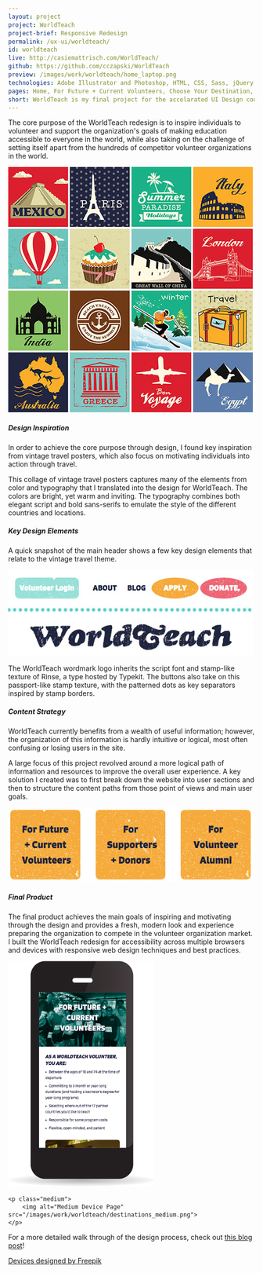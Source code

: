 ```yaml
---
layout: project
project: WorldTeach
project-brief: Responsive Redesign
permalink: /ux-ui/worldteach/
id: worldteach
live: http://casiemattrisch.com/WorldTeach/
github: https://github.com/cczapski/WorldTeach
preview: /images/work/worldteach/home_laptop.png
technologies: Adobe Illustrator and Photoshop, HTML, CSS, Sass, jQuery
pages: Home, For Future + Current Volunteers, Choose Your Destination, Costa Rica Country Home Page
short: WorldTeach is my final project for the accelarated UI Design course at the <a href="http://theironyard.com/">Iron Yard</a>. This project is a fully responsive redesign of the 2015 WorldTeach website completed in two weeks. Please note, this project is not officially affliated with the actual WorldTeach organization and is simply an Iron Yard project.
---
```


The core purpose of the WorldTeach redesign is to inspire  individuals to volunteer and support the organization's goals of making education accessible to everyone in the world, while also taking on the challenge of setting itself apart from the hundreds of competitor volunteer organizations in the world. 

<p class="vintage-travel">
    <img alt="Vintage Travel Poster" src="/images/work/worldteach/vintage_travel.jpg">  
</p>

##### Design Inspiration
In order to achieve the core purpose through design, I found key inspiration from vintage travel posters, which also focus on motivating individuals into action through travel. 

This collage of vintage travel posters captures many of the elements from color and typography that I translated into the design for WorldTeach. The colors are bright, yet warm and inviting. The typography combines both elegant script and bold sans-serifs to emulate the style of the different countries and locations.


##### Key Design Elements
A quick snapshot of the main header shows a few key design elements that relate to the vintage travel theme.

<p class="header-snapshot">
    <img alt="Main WorldTeach Header Snapshot" src="/images/work/worldteach/header_snapshot.jpg">  
</p>

The WorldTeach wordmark logo inherits the script font and stamp-like texture of Rinse, a type hosted by Typekit. The buttons also take on this passport-like stamp texture, with the patterned dots as key separators inspired by stamp borders.

##### Content Strategy
WorldTeach currently benefits from a wealth of useful information; however, the organization of this information is hardly intuitive or logical, most often confusing or losing users in the site.

A large focus of this project revolved around a more logical path of information and resources to improve the overall user experience. A key solution I created was to first break down the website into user sections and then to structure the content paths from those point of views and main user goals.

<p class="center">
    <img alt="User section breakdown" src="/images/work/worldteach/users.jpg">  
</p>

##### Final Product
The final product achieves the main goals of inspiring and motivating through the design and provides a fresh, modern look and experience preparing the organization to compete in the volunteer organization market. I built the WorldTeach redesign for accessibility across multiple browsers and devices with responsive web design techniques and best practices.

<div class="devices">
    <p class="small">
        <img alt="Small Device Volunteers Page" src="/images/work/worldteach/volunteers_small.png">
    </p>

    <p class="medium">
        <img alt="Medium Device Page" src="/images/work/worldteach/destinations_medium.png">
    </p>
</div>

<span class="bold">For a more detailed walk through of the design process, check out <a href="/2015/08/21/final-project.html">this blog post</a>!</span>

<a class="credit" href='http://www.freepik.com/free-vector/screens-collection-free-vector_713789.html'>Devices designed by Freepik</a>